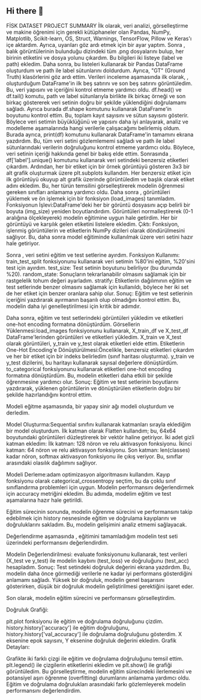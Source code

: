 ## Hi there 👋
FİSK DATASET PROJECT SUMMARY
İlk olarak, veri analizi, görselleştirme ve makine öğrenimi için gerekli kütüphaneler olan Pandas, NumPy, Matplotlib, Scikit-learn, OS, Struct, Warnings, TensorFlow, Pillow ve Keras'ı içe aktardım. Ayrıca, uyarıları göz ardı etmek için bir ayar yaptım. 
Sonra , balık görüntülerinin bulunduğu dizindeki tüm .png dosyalarını bulup, her birinin etiketini ve dosya yolunu çıkardım. Bu bilgileri iki listeye (label ve path) ekledim. Daha sonra, bu listeleri kullanarak bir Pandas DataFrame oluşturdum ve path ile label sütunlarını doldurdum. Ayrıca, "GT" (Ground Truth) klasörlerini göz ardı ettim. 
Verileri inceleme aşamasında ilk olarak, , oluşturduğum DataFrame'in ilk beş satırını ve son beş satırını görüntüledim. Bu, veri yapısını ve içeriğini kontrol etmeme yardımcı oldu. df.head() ve df.tail() komutu, path ve label sütunlarıyla birlikte ilk birkaç örneği ve son birkaç göstererek veri setinin doğru bir şekilde yüklendiğini doğrulamamı sağladı.  Ayrıca burada df.shape komutunu kullanarak DataFrame'in boyutunu kontrol ettim. Bu, toplam kayıt sayısını ve sütun sayısını gösterir. Böylece veri setimin büyüklüğünü ve yapısını daha iyi anlayarak, analiz ve modelleme aşamalarında hangi verilerle çalışacağımı belirlemiş oldum.
 Burada ayrıca, print(df) komutunu kullanarak DataFrame'in tamamını ekrana yazdırdım. Bu, tüm veri setini gözlemlememi sağladı ve path ile label sütunlarındaki verilerin doğruluğunu kontrol etmeme yardımcı oldu. 
 Böylece, veri setinin içeriği hakkında genel bir bakış elde ettim. 
 Sonrasında , df['label'].unique() komutunu kullanarak veri setindeki benzersiz etiketleri çıkardım. Ardından, her bir etiket için bir örnek görüntüyü gösteren 3x3 bir alt grafik oluşturmak üzere plt.subplots kullandım. Her benzersiz etiket için ilk görüntüyü okuyup alt grafik üzerinde görüntüledim ve başlık olarak etiket adını ekledim. Bu, her türün temsilini görselleştirerek modelin öğrenmesi gereken sınıfları anlamama yardımcı oldu. 
 Daha sonra , görüntüleri yüklemek ve ön işlemek için bir fonksiyon (load_images) tanımladım.
Fonksiyonun İşlevi:DataFrame'deki her bir görüntü dosyasını açıp belirli bir boyuta (img_size) yeniden boyutlandırdım.
Görüntüleri normalleştirerek (0-1 aralığına ölçekleyerek) modelin eğitimine uygun hale getirdim.
Her bir görüntüyü ve karşılık gelen etiketini listelere ekledim.
Çıktı: Fonksiyon, işlenmiş görüntülerin ve etiketlerin NumPy dizileri olarak döndürülmesini sağlıyor. Bu, daha sonra model eğitiminde kullanılmak üzere veri setini hazır hale getiriyor.

Sonra , veri setini eğitim ve test setlerine ayırdım.
Fonksiyon Kullanımı: train_test_split fonksiyonunu kullanarak veri setimin %80'ini eğitim, %20'sini test için ayırdım.
test_size: Test setinin boyutunu belirliyor (bu durumda %20).
random_state: Sonuçların tekrarlanabilir olmasını sağlamak için bir rastgelelik tohum değeri ayarladım.
stratify: Etiketlerin dağılımının eğitim ve test setlerinde benzer olmasını sağlamak için kullanıldı, böylece her iki set de her etiket için benzer oranlara sahip olur.
Sonuç: Eğitim ve test setlerinin içeriğini yazdırarak ayırmanın başarılı olup olmadığını kontrol ettim. Bu, modelin daha iyi genelleştirilmesi için kritik bir adımdır.

Daha sonra, eğitim ve test setlerindeki görüntüleri yükledim ve etiketleri one-hot encoding formatına dönüştürdüm.
Görsellerin Yüklenmesi:load_images fonksiyonunu kullanarak, X_train_df ve X_test_df DataFrame'lerinden görüntüleri ve etiketleri yükledim. X_train ve X_test olarak görüntüleri, y_train ve y_test olarak etiketleri elde ettim.
Etiketlerin One-Hot Encoding'e Dönüştürülmesi:Öncelikle, benzersiz etiketleri çıkardım ve her bir etiket için bir indeks belirledim (sınıf haritası oluşturma).
y_train ve y_test dizilerini, bu haritayı kullanarak sayısal değerlere dönüştürdüm.
to_categorical fonksiyonunu kullanarak etiketleri one-hot encoding formatına dönüştürdüm. Bu, modelin etiketleri daha etkili bir şekilde öğrenmesine yardımcı olur.
Sonuç: Eğitim ve test setlerinin boyutlarını yazdırarak, yüklenen görüntülerin ve dönüştürülen etiketlerin doğru bir şekilde hazırlandığını kontrol ettim.

Modeli eğitme aşamasında, bir yapay sinir ağı modeli oluşturdum ve derledim.

Model Oluşturma:Sequential sınıfını kullanarak katmanları sırayla eklediğim bir model oluşturdum.
İlk katman olarak Flatten kullandım; bu, 64x64 boyutundaki görüntüleri düzleştirerek bir vektör haline getiriyor.
İki adet gizli katman ekledim:
İlk katman: 128 nöron ve relu aktivasyon fonksiyonu.
İkinci katman: 64 nöron ve relu aktivasyon fonksiyonu.
Son katman: len(classes) kadar nöron, softmax aktivasyon fonksiyonu ile çıkış veriyor. Bu, sınıflar arasındaki olasılık dağılımını sağlıyor.


Modeli Derleme:adam optimizasyon algoritmasını kullandım.
Kayıp fonksiyonu olarak categorical_crossentropy seçtim, bu da çoklu sınıf sınıflandırma problemleri için uygun.
Modelin performansını değerlendirmek için accuracy metriğini ekledim.
Bu adımda, modelim eğitim ve test aşamalarına hazır hale getirildi.

Eğitim sürecinin sonunda, modelin öğrenme sürecini ve performansını takip edebilmek için history nesnesinde eğitim ve doğrulama kayıplarını ve doğruluklarını sakladım. Bu, modelin gelişimini analiz etmemi sağlayacak. 

Değerlendirme aşamasında ,  eğitimini tamamladığım modelin test seti üzerindeki performansını değerlendirdim.

Modelin Değerlendirilmesi:
evaluate fonksiyonunu kullanarak, test verileri (X_test ve y_test) ile modelin kaybını (test_loss) ve doğruluğunu (test_acc) hesapladım.
Sonuç:
Test setindeki doğruluk değerini ekrana yazdırdım. Bu, modelin daha önce görmediği verilerle ne kadar iyi performans gösterdiğini anlamamı sağladı. Yüksek bir doğruluk, modelin genel başarısını gösterirken, düşük bir doğruluk modelin geliştirilmesi gerektiğini işaret eder.

Son olarak,  modelin eğitim sürecini ve performansını görselleştirdim.

Doğruluk Grafiği:

plt.plot fonksiyonu ile eğitim ve doğrulama doğruluğunu çizdim.
history.history['accuracy'] ile eğitim doğruluğunu, history.history['val_accuracy'] ile doğrulama doğruluğunu gösterdim.
X eksenine epok sayısını, Y eksenine doğruluk değerini ekledim.
Grafik Detayları:

Grafikte iki farklı çizgi ile eğitim ve doğrulama doğruluğunu temsil ettim.
plt.legend() ile çizgilerin etiketlerini ekledim ve plt.show() ile grafiği görüntüledim.
Bu görselleştirme, modelin eğitim sürecindeki ilerlemesini ve potansiyel aşırı öğrenme (overfitting) durumlarını anlamama yardımcı oldu. Eğitim ve doğrulama doğrulukları arasındaki farkı gözlemleyerek modelin performansını değerlendirdim.




